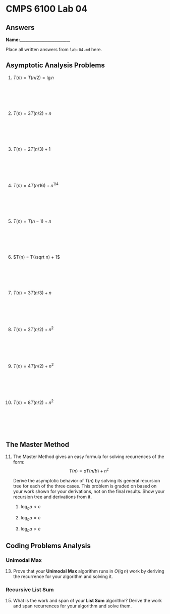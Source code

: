 # CMPS 6100 Lab 04
## Answers

**Name:**_________________________


Place all written answers from `lab-04.md` here.

## Asymptotic Analysis Problems

1. $T(n) = T(n/2) = \lg n$

<br>
<br>
<br>
<br>

2. $T(n) = 3T(n/2) + n$

<br>
<br>
<br>
<br>

3. $T(n) = 2T(n/3) + 1$

<br>
<br>
<br>
<br>

4. $T(n) = 4T(n/16) + n^{1/4}$

<br>
<br>
<br>
<br>

5. $T(n) = T(n-1) + n$

<br>
<br>
<br>
<br>

6. $T(n) = T(\sqrt n) + 1$

<br>
<br>
<br>
<br>

7. $T(n) = 3T(n/3) + n$

<br>
<br>
<br>
<br>

8. $T(n) = 2T(n/2) + n^2$

<br>
<br>
<br>
<br>

9. $T(n) = 4T(n/2) + n^2$

<br>
<br>
<br>
<br>

10. $T(n) = 8T(n/2) + n^2$

<br>
<br>
<br>
<br>

## The Master Method

11. The Master Method gives an easy formula for solving recurrences of the form: 
    $$T(n) = aT(n/b) + n^c$$

    Derive the asymptotic behavior of $T(n)$ by solving its general recursion tree for each of the three cases. This problem is graded on based on your work shown for your derivations, not on the final results. Show your recursion tree and derivations from it.

    1. $\log_b a < c$

    2. $\log_b a = c$

    3. $\log_b a > c$

## Coding Problems Analysis

### Unimodal Max

13. Prove that your **Unimodal Max** algorithm runs in $O(\lg n)$ work by deriving the recurrence for your algorithm and solving it.

### Recursive List Sum

15. What is the work and span of your **List Sum** algorithm? Derive the work and span recurrences for your algorithm and solve them.